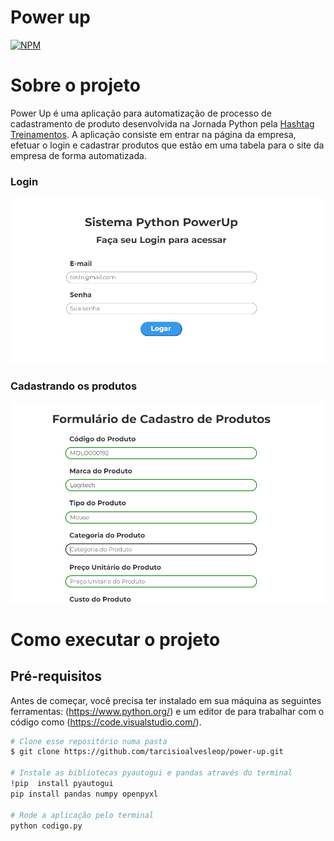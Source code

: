 # Power up
[![NPM](https://img.shields.io/npm/l/react)](https://github.com/tarcisioalvesleop/power-up/blob/master/LICENSE) 

# Sobre o projeto

Power Up é uma aplicação para automatização de processo de cadastramento de produto desenvolvida na Jornada Python pela [Hashtag Treinamentos](https://www.hashtagtreinamentos.com/).
A aplicação consiste em entrar na página da empresa, efetuar o login e cadastrar produtos que estão em uma tabela para o site da empresa de forma automatizada. 

### Login
![login](https://github.com/tarcisioalvesleop/power-up/blob/master/assets/login.png) 

### Cadastrando os produtos 
![automatico](https://github.com/tarcisioalvesleop/power-up/blob/master/assets/inserindo.png)

# Como executar o projeto

## Pré-requisitos
Antes de começar, você precisa ter instalado em sua máquina as seguintes ferramentas: (https://www.python.org/) e um editor de para trabalhar com o código como (https://code.visualstudio.com/).

``` bash
# Clone esse repositório numa pasta
$ git clone https://github.com/tarcisioalvesleop/power-up.git

# Instale as bibliotecas pyautogui e pandas através do terminal
!pip  install pyautogui
pip install pandas numpy openpyxl

# Rode a aplicação pelo terminal
python codigo.py

```
